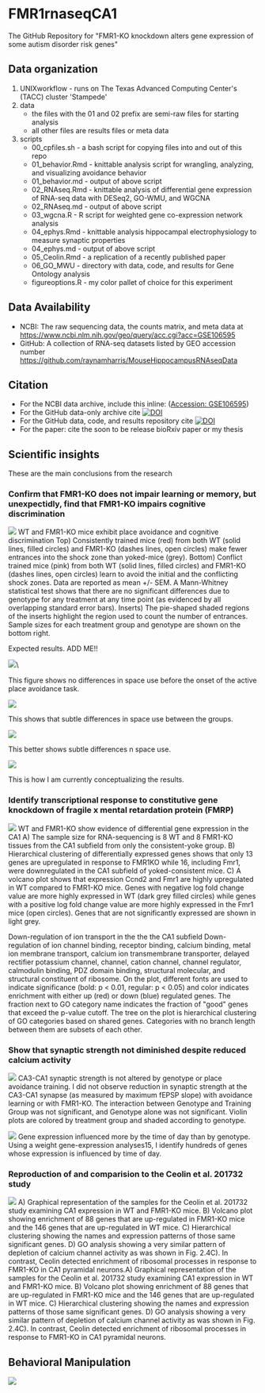 # FMR1rnaseqCA1

The GitHub Repository for "FMR1-KO knockdown alters gene expression of some autism disorder risk genes"

## Data organization

1. UNIXworkflow - runs on The Texas Advanced Computing Center's (TACC) cluster 'Stampede'
2. data
	- the files with the 01 and 02 prefix are semi-raw files for starting analysis
	- all other files are results files or meta data
3. scripts
	- 00_cpfiles.sh	- a bash script for copying files into and out of this repo
	- 01_behavior.Rmd - knittable analysis script for wrangling, analyzing, and visualizing avoidance behavior 
	- 01_behavior.md - output of above script
	- 02_RNAseq.Rmd	- knittable analysis of differential gene expression of RNA-seq data with DESeq2, GO-WMU, and WGCNA
	- 02_RNAseq.md	- output of above script
	- 03_wgcna.R	- R script for weighted gene co-expression network analysis
	- 04_ephys.Rmd	- knittable analysis hippocampal electrophysiology to measure synaptic properties
	- 04_ephys.md - output of above script
	- 05_Ceolin.Rmd - a replication of a recently published paper
	- 06_GO_MWU	- directory with data, code, and results for Gene Ontology analysis
	- figureoptions.R - my color pallet of choice for this experiment

## Data Availability

- NCBI: The raw sequencing data, the counts matrix, and meta data at https://www.ncbi.nlm.nih.gov/geo/query/acc.cgi?acc=GSE106595
- GitHub: A collection of RNA-seq datasets listed by GEO accession number https://github.com/raynamharris/MouseHippocampusRNAseqData

## Citation 

- For the NCBI data archive, include this inline: ([Accession: GSE106595](https://www.ncbi.nlm.nih.gov/geo/query/acc.cgi?acc=GSE106595))
- For the GitHub data-only archive cite [![DOI](https://zenodo.org/badge/94957366.svg)](https://zenodo.org/badge/latestdoi/94957366)
- For the GitHub data, code, and results repository cite [![DOI](https://zenodo.org/badge/101933073.svg)](https://zenodo.org/badge/latestdoi/101933073)
- For the paper: cite the soon to be release bioRxiv paper or my thesis

## Scientific insights

These are the main conclusions from the research

### Confirm that FMR1-KO does not impair learning or memory, but unexpectidly, find that FMR1-KO impairs cognitive discrimination

![](./figures/fig1-02.png)
WT and FMR1-KO mice exhibit place avoidance and cognitive discrimination
Top) Consistently trained mice (red) from both WT (solid lines, filled circles) and FMR1-KO (dashes lines, open circles) make fewer entrances into the shock zone than yoked-mice (grey). Bottom) Conflict trained mice (pink) from both WT (solid lines, filled circles) and FMR1-KO (dashes lines, open circles) learn to avoid the initial and the conflicting shock zones. Data are reported as mean +/- SEM. A Mann-Whitney statistical test shows that there are no significant differences due to genotype for any treatment at any time point (as evidenced by all overlapping standard error bars). Inserts) The pie-shaped shaded regions of the inserts highlight the region used to count the number of entrances. Sample sizes for each treatment group and genotype are shown on the bottom right.

Expected results. ADD ME!!

![](./figures/fig1-06.png)\

This figure shows no differences in space use before the onset of the active place avoidance task.

![](./figures/fig1-04.png)

This shows that subtle differences in space use between the groups.

![](./figures/fig1-05.png)

This better shows subtle differences n space use. 


![](./figures/fig1-07.png)

This is how I am currently conceptualizing the results.


### Identify transcriptional response to constitutive gene knockdown of fragile x mental retardation protein (FMRP)

![](./figures/fig1-03.png)
WT and FMR1-KO show evidence of differential gene expression in the CA1
A)  The sample size for RNA-sequencing is 8 WT and 8 FMR1-KO tissues from the CA1 subfield from only the consistent-yoke group. B) Hierarchical clustering of differentially expressed genes shows that only 13 genes are upregulated in response to FMR1KO while 16, including Fmr1, were downregulated in the CA1 subfield of yoked-consistent mice. C) A volcano plot shows that expression Ccnd2 and Fmr1 are highly upregulated in WT compared to FMR1-KO mice. Genes with negative log fold change value are more highly expressed in WT (dark grey filled circles) while genes with a positive log fold change value are more highly expressed in the Fmr1 mice (open circles). Genes that are not significantly expressed are shown in light grey.

Down-regulation of ion transport in the the the CA1 subfield 
Down-regulation of ion channel binding, receptor binding, calcium binding, metal ion membrane transport, calcium ion transmembrane transporter, delayed rectifier potassium channel, channel, cation channel, channel regulator, calmodulin binding, PDZ domain binding, structural molecular, and structural constituent of ribosome. On the plot, different fonts are used to indicate significance (bold: p < 0.01, regular: p < 0.05) and color indicates enrichment with either up (red) or down (blue) regulated genes. The fraction next to GO category name indicates the fraction of "good" genes that exceed the p-value cutoff. The tree on the plot is hierarchical clustering of GO categories based on shared genes. Categories with no branch length between them are subsets of each other.


### Show that synaptic strength not diminished despite reduced calcium activity 

![](./figures/ephys3.png)
CA3-CA1 synaptic strength is not altered by genotype or place avoidance training.
I did not observe reduction in synaptic strength at the CA3-CA1 synapse (as measured by maximum fEPSP slope) with avoidance learning or with FMR1-KO. The interaction between Genotype and Training Group was not significant, and Genotype alone was not significant. Violin plots are colored by treatment group and shaded according to genotype.  

![](./figures/fig2-02.png)
Gene expression influenced more by the time of day than by genotype.
Using a weight gene-expression analyses15, I identify hundreds of genes whose expression is influenced by time of day. 

### Reproduction of and comparision to the Ceolin et al. 201732 study

![](./figures/fig3-01.png)
A) Graphical representation of the samples for the Ceolin et al. 201732 study examining CA1 expression in WT and FMR1-KO mice. B)  Volcano plot showing enrichment of 88 genes that are up-regulated in FMR1-KO mice and the 146 genes that are up-regulated in WT mice. C) Hierarchical clustering showing the names and expression patterns of those same significant genes. D) GO analysis showing a very similar pattern of depletion of calcium channel activity as was shown in Fig. 2.4C). In contrast, Ceolin detected enrichment of ribosomal processes in response to FMR1-KO in CA1 pyramidal neurons.A) Graphical representation of the samples for the Ceolin et al. 201732 study examining CA1 expression in WT and FMR1-KO mice. B)  Volcano plot showing enrichment of 88 genes that are up-regulated in FMR1-KO mice and the 146 genes that are up-regulated in WT mice. C) Hierarchical clustering showing the names and expression patterns of those same significant genes. D) GO analysis showing a very similar pattern of depletion of calcium channel activity as was shown in Fig. 2.4C). In contrast, Ceolin detected enrichment of ribosomal processes in response to FMR1-KO in CA1 pyramidal neurons.

## Behavioral Manipulation

![](./figures/fig1-01.png)